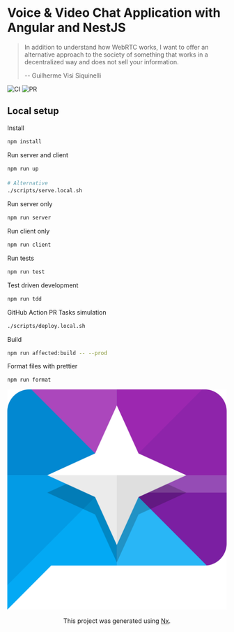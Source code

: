 # Voice & Video Chat Application with Angular and NestJS

> In addition to understand how WebRTC works, I want to offer an alternative approach to the society of something that works in a decentralized way and does not sell your information.
>
> -- Guilherme Visi Siquinelli

![CI](https://github.com/guiseek/peek/workflows/CI/badge.svg)
![PR](https://github.com/guiseek/peek/workflows/PR/badge.svg)

## Local setup

Install

```sh
npm install
```

Run server and client

```sh
npm run up

# Alternative
./scripts/serve.local.sh
```

Run server only

```sh
npm run server
```

Run client only

```sh
npm run client
```

Run tests

```sh
npm run test
```

Test driven development

```sh
npm run tdd
```

GitHub Action PR Tasks simulation

```sh
./scripts/deploy.local.sh
```

Build

```sh
npm run affected:build -- --prod
```

Format files with prettier

```sh
npm run format
```

<center>

![Peek Contact](packs/shared/assets/src/lib/images/logo-purple-blue.svg)

This project was generated using [Nx](https://nx.dev).

</center>
